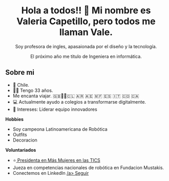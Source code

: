 <h1 align="center">Hola a todos!! 👋 Mi nombre es Valeria Capetillo, pero todos me llaman Vale.</h1>
<p align="center">
  Soy profesora de ingles, apasaionada por el diseño y la tecnología. 
  </p>
<p align="center">
El próximo año me titulo de Ingeniera en informática.
  </p>

<h2>
  <strong>Sobre mi</strong>
</h2>
<ul>
  <li>📍 Chile.</li>
  <li>👩‍💻 Tengo 33 años.</li>
  <li> Me encanta viajar. 🇬🇧🤖🥇🇨🇱 🇦🇷 🇦🇪 🇲🇫 🇪🇸 🇮🇹 🇨🇴 🇨🇦</li>
  <li>
    💻 Actualmente ayudo a colegios a transformarse digitalmente.
  </li>
  <li>🧐 Intereses: Liderar equipo innovadores </li>
</ul>

<p>
  <strong>Hobbies</strong>
</p>
<ul>
  <li>
    Soy campeona Latinoamericana de Robótica
  </li>
  <li> Outfits</li>
  <li> Decoracion</li>
</ul>

<p><strong>Voluntariados</strong></p>
<ul>
  
  <li>⭐<a href="https://www.instagram.com/reel/CuPUX_bAc0H/"> Presidenta en Más Mujeres en las TICS </a>

  <li>Jueza en competencias nacionales de robótica en Fundacion Mustakis.</li>



   <li>Conectemos en LinkedIn
   <a href="https:///www.linkedin.com/in/valeriacapetillo/" target="_blank">  /a> 
   <a class="libutton" href="https://www.linkedin.com/comm/mynetwork/discovery-see-all?usecase=PEOPLE_FOLLOWS&followMember=valeriacapetillo" target="_blank"> Seguir</a> </li>
</ul>
